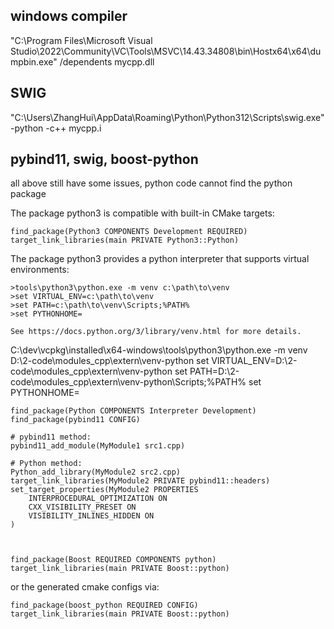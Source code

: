 
## windows compiler
"C:\Program Files\Microsoft Visual Studio\2022\Community\VC\Tools\MSVC\14.43.34808\bin\Hostx64\x64\dumpbin.exe" /dependents mycpp.dll

## SWIG
"C:\Users\ZhangHui\AppData\Roaming\Python\Python312\Scripts\swig.exe" -python -c++ mycpp.i


## pybind11, swig, boost-python
all above still have some issues, python code cannot find the python package


The package python3 is compatible with built-in CMake targets:

    find_package(Python3 COMPONENTS Development REQUIRED)
    target_link_libraries(main PRIVATE Python3::Python)

The package python3 provides a python interpreter that supports virtual environments:

    >tools\python3\python.exe -m venv c:\path\to\venv
    >set VIRTUAL_ENV=c:\path\to\venv
    >set PATH=c:\path\to\venv\Scripts;%PATH%
    >set PYTHONHOME=

    See https://docs.python.org/3/library/venv.html for more details.



C:\dev\vcpkg\installed\x64-windows\tools\python3\python.exe -m venv D:\2-code\modules_cpp\extern\venv-python
set VIRTUAL_ENV=D:\2-code\modules_cpp\extern\venv-python
set PATH=D:\2-code\modules_cpp\extern\venv-python\Scripts;%PATH%
set PYTHONHOME=


    find_package(Python COMPONENTS Interpreter Development)
    find_package(pybind11 CONFIG)

    # pybind11 method:
    pybind11_add_module(MyModule1 src1.cpp)

    # Python method:
    Python_add_library(MyModule2 src2.cpp)
    target_link_libraries(MyModule2 PRIVATE pybind11::headers)
    set_target_properties(MyModule2 PROPERTIES
        INTERPROCEDURAL_OPTIMIZATION ON
        CXX_VISIBILITY_PRESET ON
        VISIBILITY_INLINES_HIDDEN ON
    )



    find_package(Boost REQUIRED COMPONENTS python)
    target_link_libraries(main PRIVATE Boost::python)

or the generated cmake configs via:

    find_package(boost_python REQUIRED CONFIG)
    target_link_libraries(main PRIVATE Boost::python)

